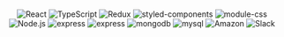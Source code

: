 <div align="center">

<br/>
 
![React](https://img.shields.io/badge/React-61DAEB?style=flat-square&logo=React&logoColor=white)
![TypeScript](https://img.shields.io/badge/TypeScript-3178C6?style=flat-square&logo=TypeScript&logoColor=white)
![Redux](https://img.shields.io/badge/Redux-764ABC?style=flat-square&logo=Redux&logoColor=white)
![styled-components](https://img.shields.io/badge/Styled_components-DB7093?style=flat-square&logo=Styled-components&logoColor=white)
![module-css](https://img.shields.io/badge/module--css-1572B6?style=flat-square&logo=css-Wizardry&logoColor=white)
</br>
![Node.js](https://img.shields.io/badge/Node.js-339933?style=flat-square&logo=Node.js&logoColor=white)
![express](https://img.shields.io/badge/express-000000?style=flat-square&logo=Express&logoColor=white)
![express](https://img.shields.io/badge/JWT-000000?style=flat-square&logo=JSON-Web-Tokens&logoColor=white)
![mongodb](https://img.shields.io/badge/mongodb-47A248?style=flat-square&logo=mongodb&logoColor=white)
![mysql](https://img.shields.io/badge/MySQL-4479A1?style=flat-square&logo=mysql&logoColor=white)
![Amazon](https://img.shields.io/badge/AmazonAWS-FF9900?style=flat-square&logo=amazon-AWS&logoColor=black)
![Slack](https://img.shields.io/badge/Slack-4A154B?style=flat-square&logo=Slack&logoColor=white)


</div>

